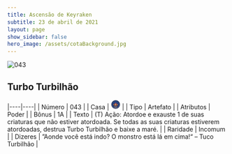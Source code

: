 ```yaml
---
title: Ascensão de Keyraken
subtitle: 23 de abril de 2021
layout: page
show_sidebar: false
hero_image: /assets/cotaBackground.jpg
---
```


![043](https://cards-keyforge.s3.eu-north-1.amazonaws.com/media/pt/rotk/043.png)

## Turbo Turbilhão

|----|----|
| Número | 043 |
| Casa | ![Keyraken](https://raw.githubusercontent.com/cardsofkeyforge/cardsofkeyforge.github.io/master/rotk/keyraken.png "Keyraken") |
| Tipo | Artefato |
| Atributos | Poder |
| Bônus | 1A |
| Texto | (T) Ação: Atordoe e exauste 1 de suas criaturas que não estiver atordoada. Se todas as suas criaturas estiverem atordoadas, destrua Turbo Turbilhão e baixe a maré. |
| Raridade | Incomum |
| Dizeres | ”Aonde você está indo? O monstro está lá em cima!“ – Tuco Turbilhão |
